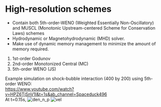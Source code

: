 # High-resolution schemes
- Contain both 5th-order-WENO (Weighted Essentially Non-Oscillatory) and MUSCL (Monotonic Upstream-centered Scheme for Conservation Laws) schemes
- Hydrodynamic or Magnetohydrodynamic (MHD) solver. 
- Make use of dynamic memory management to minimize the amount of memory required.

1. 1st-order Godunov
2. 2nd-order Monotonized Central (MC) 
3. 5th-order WENO (JS)


Example simulation on shock-bubble interaction (400 by 200) using 5th-order WENO: <br />
https://www.youtube.com/watch?v=HPZ6TjSnV1I&t=1s&ab_channel=Spaceduck496 <br />
At t=0.15s,
![den_n_p](https://user-images.githubusercontent.com/64028216/216842603-724e618c-1cf5-49af-851f-1bd4fae4223e.png)
![vel](https://user-images.githubusercontent.com/64028216/216842635-2e14e490-845e-483b-a142-1c99c492d6bc.png)

